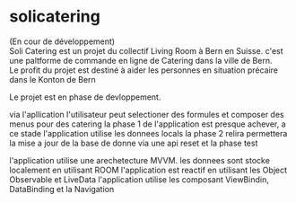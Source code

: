 # solicatering
(En cour de développement)       
Soli Catering est un projet du collectif Living Room à Bern en Suisse. 
c'est une paltforme de commande en ligne de Catering dans la ville de Bern.  
Le profit du projet est destiné à aider les personnes en situation précaire dans le Konton de Bern

Le projet est en phase de devloppement.

via l'apllication l'utilisateur peut selectioner des formules et composer des menus pour des catering
la phase 1 de l'application est presque achever, a ce stade l'application utilise les donnees locals
la phase 2 relira permettera la mise a jour de la base de donne via une api reset et la phase test

l'application utilise une arechetecture MVVM.
les donnees sont stocke localement en utilisant ROOM 
l'application est reactif en utilisant les Object Observable et LiveData
l'application utilise les composant ViewBindin, DataBinding et la Navigation  
